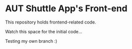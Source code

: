 # AUT Shuttle App's Front-end
This repository holds frontend-related code.

Watch this space for the initial code...

Testing my own branch :)